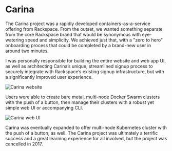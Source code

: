 # Carina

The Carina project was a rapidly developed containers-as-a-service offering from Rackspace. From the outset, we wanted something separate from the core Rackspace brand that would be synonymous with eye-watering speed and simplicity. We achieved just that, with a "zero to hero" onboarding process that could be completed by a brand-new user in around two minutes.

I was personally responsible for building the entire website and web app UI, as well as architecting Carina’s unique, streamlined signup process to securely integrate with Rackspace’s existing signup infrastructure, but with a significantly improved user experience.

![Carina website](/img/portfolio/carina/carina.jpg)

Users were able to create bare metal, multi-node Docker Swarm clusters with the push of a button, then manage their clusters with a robust yet simple web UI or accompanying CLI.

![Carina web UI](/img/portfolio/carina/carina-ui.jpg)

Carina was eventually expanded to offer multi-node Kubernetes cluster with the push of a button, as well. The Carina project was ultimately a terrific success and a great learning experience for all involved, but the project was cancelled in 2017.

